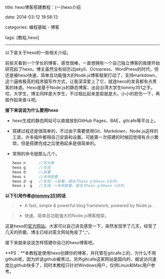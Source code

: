 title: hexo博客搭建教程：(一)hexo介绍

date: 2014-03-12 19:58:13

categories: 编程基础 - 博客

tags: [教程,hexo]

---

以下是关于hexo的一些相关介绍。

<!--more-->

前些天看到一个学长的博客，感觉很棒，一直想拥有一个自己独立博客的我便开始研究起了hexo。博主虽然没有经历过jekyll、Octopress、WordPress的时代，但还是被hexo快速、简单且功能强大的Node.js博客框架打动了，支持markdown，这个逼格极高的程序猿写作方式，让我深深爱上了它，就连hexo的发音都有点黑客的味道。Hexo是基于Node.js的静态博客，出自台湾大学生tommy351之手。哎，大学生，博主同样是大学生，不过相比起来差距就是大，小小的悲伤一下，再振作起来奋斗吧。

**接下来说说为什么要用hexo**

* hexo生成的静态网站可以直接放到GitHub Pages，BAE，gitcafe等平台上。

* 搭建过程还是很简单的，不过由于需要使用Git、Markdown、Node.js这样的工具，许多插件都得自己安装和设置。可能第一次搭建的时候回觉得有点小繁琐，但是搭建完成之后使用起来是很简单的。

* 常用的命令就那么几个。

	```objectivec
	hexo n      //写文章
	hexo g      //生成
	hexo d      //部署
	hexo s      //本地查看
	hexo d -g   //生成-->部署，相当于hexo g与hexo d合并。
	hexo s -g   //生成-->本地查看，相当于hexo g与hexo s合并。
	```

**以下引用作者[@tommy351][1]的话**

> * A fast, simple & powerful blog framework, powered by Node.js. 

> * 快速、简单且功能强大的Node.js博客框架。

这是hexo的[官方网站](http://hexo.io/)。大家可以自己进去感受一下，突然发现学了几天，经受了几天的折磨，博主已经对英文网站免疫了^_^。

接下来就来说说怎样搭建你自己的hexo博客吧。

**PS：**本教程是使用hexo创建你的博客，并托管在gitcafe上的，为什么不用github呢，因为听说github被黑过。另外gitcafe这家网站是国内的，据说访问速度比github快多了，同时本教程只针对Windows用户，仅供Linux和Mac用户参考。

[1]: http://twitter.com/tommy351
